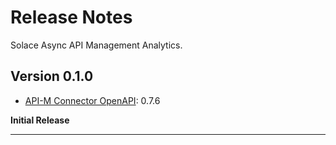 # Release Notes

Solace Async API Management Analytics.

## Version 0.1.0
  * [API-M Connector OpenAPI](https://github.com/solace-iot-team/platform-api): 0.7.6

**Initial Release**

---
